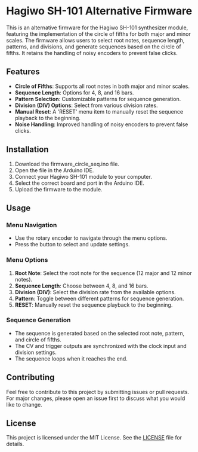 # Hagiwo SH-101 Alternative Firmware

This is an alternative firmware for the Hagiwo SH-101 synthesizer module, featuring the implementation of the circle of fifths for both major and minor scales. The firmware allows users to select root notes, sequence length, patterns, and divisions, and generate sequences based on the circle of fifths. It retains the handling of noisy encoders to prevent false clicks.

## Features

- **Circle of Fifths**: Supports all root notes in both major and minor scales.
- **Sequence Length**: Options for 4, 8, and 16 bars.
- **Pattern Selection**: Customizable patterns for sequence generation.
- **Division (DIV) Options**: Select from various division rates.
- **Manual Reset**: A 'RESET' menu item to manually reset the sequence playback to the beginning.
- **Noise Handling**: Improved handling of noisy encoders to prevent false clicks.

## Installation

1. Download the firmware_circle_seq.ino file.
2. Open the file in the Arduino IDE.
3. Connect your Hagiwo SH-101 module to your computer.
4. Select the correct board and port in the Arduino IDE.
5. Upload the firmware to the module.

## Usage

### Menu Navigation

- Use the rotary encoder to navigate through the menu options.
- Press the button to select and update settings.

### Menu Options

1. **Root Note**: Select the root note for the sequence (12 major and 12 minor notes).
2. **Sequence Length**: Choose between 4, 8, and 16 bars.
3. **Division (DIV)**: Select the division rate from the available options.
4. **Pattern**: Toggle between different patterns for sequence generation.
5. **RESET**: Manually reset the sequence playback to the beginning.

### Sequence Generation

- The sequence is generated based on the selected root note, pattern, and circle of fifths.
- The CV and trigger outputs are synchronized with the clock input and division settings.
- The sequence loops when it reaches the end.

## Contributing

Feel free to contribute to this project by submitting issues or pull requests. For major changes, please open an issue first to discuss what you would like to change.

## License

This project is licensed under the MIT License. See the [LICENSE](LICENSE) file for details.